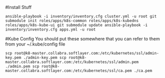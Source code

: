 #Install Stuff

`
ansible-playbook -i inventory/inventory.cfg cluster.yml -u root
git submodule init roles/apps/k8s-common roles/apps/k8s-kubedns roles/apps/k8s-kube-ui
git submodule update
ansible-playbook -i inventory/inventory.cfg apps.yml -u root
`

#Kube Config
You should put these somewhere that you can refer to them from your ~/.kube/config file

`
scp root@k8-master.collabra.softlayer.com:/etc/kubernetes/ssl/admin-key.pem ./admin-key.pem
scp root@k8-master.collabra.softlayer.com:/etc/kubernetes/ssl/admin.pem ./admin.pem
scp root@k8-master.collabra.softlayer.com:/etc/kubernetes/ssl/ca.pem ./ca.pem
`

